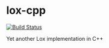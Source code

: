 # lox-cpp
[![Build Status](https://travis-ci.com/marcopacini/lox-cpp.svg?branch=master)](https://travis-ci.com/marcopacini/lox-cpp)

Yet another Lox implementation in C++
